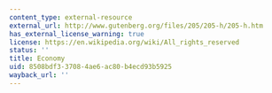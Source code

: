 ```yaml
---
content_type: external-resource
external_url: http://www.gutenberg.org/files/205/205-h/205-h.htm
has_external_license_warning: true
license: https://en.wikipedia.org/wiki/All_rights_reserved
status: ''
title: Economy
uid: 8508bdf3-3708-4ae6-ac80-b4ecd93b5925
wayback_url: ''
---
```

